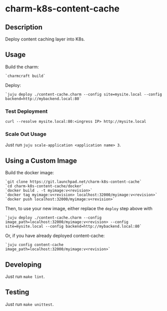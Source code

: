 # charm-k8s-content-cache

## Description

Deploy content caching layer into K8s.

## Usage

Build the charm:

    `charmcraft build`

Deploy:

    `juju deploy ./content-cache.charm --config site=mysite.local --config backend=http://mybackend.local:80`

### Test Deployment

`curl --resolve mysite.local:80:<ingress IP> http://mysite.local`

### Scale Out Usage

Just run `juju scale-application <application name> 3`.

## Using a Custom Image

Build the docker image:

    `git clone https://git.launchpad.net/charm-k8s-content-cache`
    `cd charm-k8s-content-cache/docker`
    `docker build . -t myimage:v<revision>`
    `docker tag myimage:v<revision> localhost:32000/myimage:v<revision>`
    `docker push localhost:32000/myimage:v<revision>`

Then, to use your new image, either replace the `deploy` step above with

    `juju deploy ./content-cache.charm --config image_path=localhost:32000/myimage:v<revision> --config site=mysite.local --config backend=http://mybackend.local:80`

Or, if you have already deployed content-cache:

    `juju config content-cache image_path=localhost:32000/myimage:v<revision>`

## Developing

Just run `make lint`.

## Testing

Just run `make unittest`.
